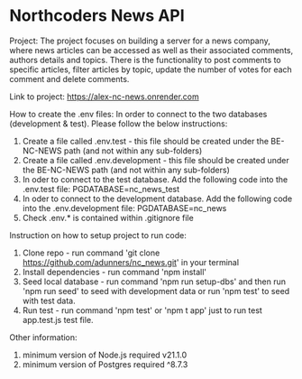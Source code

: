 # Northcoders News API

Project: 
The project focuses on building a server for a news company, where news articles can be accessed as well as their associated comments, authors details and topics. There is the functionality to post comments to specific articles, filter articles by topic, update the number of votes for each comment and delete comments.

Link to project: 
https://alex-nc-news.onrender.com


How to create the .env files:
In order to connect to the two databases (development & test). Please follow the below instructions:
1. Create a file called .env.test - this file should be created under the BE-NC-NEWS path (and not within any sub-folders)
2. Create a file called .env.development - this file should be created under the BE-NC-NEWS path (and not within any sub-folders)
3. In oder to connect to the test database. Add the following code into the .env.test file: PGDATABASE=nc_news_test
4. In oder to connect to the development database. Add the following code into the .env.development file: PGDATABASE=nc_news
5. Check .env.* is contained within .gitignore file

Instruction on how to setup project to run code:
1. Clone repo - run command 'git clone https://github.com/adunners/nc_news.git' in your terminal
2. Install dependencies - run command 'npm install'
3. Seed local database - run command 'npm run setup-dbs' and then run 'npm run seed' to seed with development data or run 'npm test' to seed with test data.
4. Run test - run command 'npm test' or 'npm t app' just to run test app.test.js test file.

Other information:
1. minimum version of Node.js required v21.1.0
2. minimum version of Postgres required ^8.7.3

